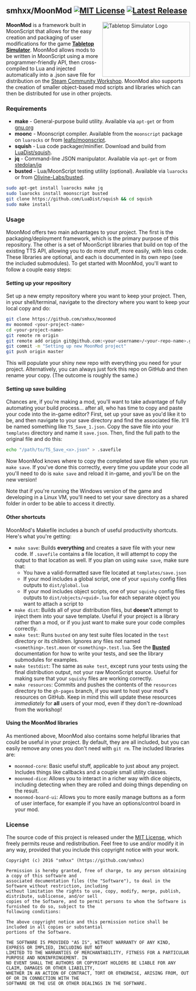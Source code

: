 ## smhxx/MoonMod [![MIT License](https://img.shields.io/badge/license-MIT-blue.svg)](https://opensource.org/licenses/MIT) [![Latest Release](https://img.shields.io/github/release/smhxx/moonmod.svg?maxAge=1800)](https://github.com/smhxx/moonmod/releases)

<img alt="Tabletop Simulator Logo" align="right" width="240" height="150" src="http://i.imgur.com/T0N1sLu.jpg" />

**MoonMod** is a framework built in MoonScript that allows for the easy creation and packaging of user modifications for the game [**Tabletop Simulator**](http://store.steampowered.com/app/286160/Tabletop_Simulator/). MoonMod allows mods to be written in MoonScript using a more programmer-friendly API, then cross-compiled to Lua and injected automatically into a .json save file for distribution on the [Steam Community Workshop](http://steamcommunity.com/app/286160/workshop/). MoonMod also supports the creation of smaller object-based mod scripts and libraries which can then be distributed for use in other projects.

### Requirements

* **make** - General-purpose build utility. Available via `apt-get` or from [gnu.org](https://www.gnu.org/software/make/)
* **moonc** - Moonscript compiler. Available from the `moonscript` package on `luarocks` or from [leafo/moonscript](https://github.com/leafo/moonscript).
* **squish** - Lua code packager/minifier. Download and build from [LuaDist/squish](https://github.com/LuaDist/squish).
* **jq** - Command-line JSON manipulator. Available via `apt-get` or from [stedolan/jq](https://stedolan.github.io/jq/)
* **busted** - Lua/MoonScript testing utility (optional). Available via `luarocks` or from [Olivine-Labs/busted](https://github.com/Olivine-Labs/busted).

```sh
sudo apt-get install luarocks make jq
sudo luarocks install moonscript busted
git clone https://github.com/LuaDist/squish && cd squish
sudo make install
```

### Usage

MoonMod offers two main advantages to your project. The first is the packaging/deployment framework, which is the primary purpose of this repository. The other is a set of MoonScript libraries that build on top of the existing TTS API, allowing you to do more stuff, more easily, with less code. These libraries are optional, and each is documented in its own repo (see the included submodules). To get started with MoonMod, you'll want to follow a couple easy steps:

#### Setting up your repository

Set up a new empty repository where you want to keep your project. Then, in your shell/terminal, navigate to the directory where you want to keep your local copy and do:

```sh
git clone https://github.com/smhxx/moonmod
mv moonmod <your-project-name>
cd <your-project-name>
git remote rm origin
git remote add origin git@github.com:<your-username>/<your-repo-name>.git
git commit -m "Setting up new MoonMod project"
git push origin master
```

This will populate your shiny new repo with everything you need for your project. Alternatively, you can always just fork this repo on GitHub and then rename your copy. (The outcome is roughly the same.)

#### Setting up save building

Chances are, if you're making a mod, you'll want to take advantage of fully automating your build process... after all, who has time to copy and paste your code into the in-game editor? First, set up your save as you'd like it to be, and then navigate to your save directory and find the associated file. It'll be named something like `TS_Save_1.json`. Copy the save file into your `templates` directory and name it `save.json`. Then, find the full path to the original file and do this:

```sh
echo "/path/to/TS_Save_<x>.json" > .savefile
```

Now MoonMod knows where to copy the completed save file when you run `make save`. If you've done this correctly, every time you update your code all you'll need to do is `make save` and reload it in-game, and you'll be on the new version!

Note that if you're running the Windows version of the game and developing in a Linux VM, you'll need to set your save directory as a shared folder in order to be able to access it directly.

#### Other shortcuts

MoonMod's Makefile includes a bunch of useful productivity shortcuts. Here's what you're getting:

* `make save`: Builds **everything** and creates a save file with your new code. If `.savefile` contains a file location, it will attempt to copy the output to that location as well. If you plan on using `make save`, make sure that:
  * You have a valid-formatted save file located at `templates/save.json`
  * If your mod includes a global script, one of your `squishy` config files outputs to `dist/global.lua`
  * If your mod includes object scripts, one of your `squishy` config files outputs to `dist/objects/<guid>.lua` for each separate object you want to attach a script to
* `make dist`: Builds all of your distribution files, but **doesn't** attempt to inject them into your save template. Useful if your project is a library rather than a mod, or if you just want to make sure your code compiles correctly.
* `make test`: Runs `busted` on any test suite files located in the `test` directory or its children. Ignores any files not named `<something>.test.moon` or `<something>.test.lua`. See the [**Busted**]() documentation for how to write your tests, and see the library submodules for examples.
* `make testdist`: The same as `make test`, except runs your tests using the final distribution output, not your raw MoonScript source. Useful for making sure that your `squishy` files are working correctly.
* `make resources`: Commits and pushes the contents of the `resources` directory to the `gh-pages` branch, if you want to host your mod's resources on GitHub. Keep in mind this will update these resources *immediately* for **all** users of your mod, even if they don't re-download from the workshop!

#### Using the MoonMod libraries

As mentioned above, MoonMod also contains some helpful libraries that could be useful in your project. By default, they are all included, but you can easily remove any ones you don't need with `git rm`. The included libraries are:

* `moonmod-core`: Basic useful stuff, applicable to just about any project. Includes things like callbacks and a couple small utility classes.
* `moonmod-dice`: Allows you to interact in a richer way with dice objects, including detecting when they are rolled and doing things depending on the result.
* `moonmod-board-ui`: Allows you to more easily manage buttons as a form of user interface, for example if you have an options/control board in your mod.

### License

The source code of this project is released under the [MIT License](https://opensource.org/licenses/MIT), which freely permits reuse and redistribution. Feel free to use and/or modify it in any way, provided that you include this copyright notice with your work.

    Copyright (c) 2016 "smhxx" (https://github.com/smhxx)

    Permission is hereby granted, free of charge, to any person obtaining a copy of this software and
    associated documentation files (the "Software"), to deal in the Software without restriction, including
    without limitation the rights to use, copy, modify, merge, publish, distribute, sublicense, and/or sell
    copies of the Software, and to permit persons to whom the Software is furnished to do so, subject to the
    following conditions:

    The above copyright notice and this permission notice shall be included in all copies or substantial
    portions of the Software.

    THE SOFTWARE IS PROVIDED "AS IS", WITHOUT WARRANTY OF ANY KIND, EXPRESS OR IMPLIED, INCLUDING BUT NOT
    LIMITED TO THE WARRANTIES OF MERCHANTABILITY, FITNESS FOR A PARTICULAR PURPOSE AND NONINFRINGEMENT. IN
    NO EVENT SHALL THE AUTHORS OR COPYRIGHT HOLDERS BE LIABLE FOR ANY CLAIM, DAMAGES OR OTHER LIABILITY,
    WHETHER IN AN ACTION OF CONTRACT, TORT OR OTHERWISE, ARISING FROM, OUT OF OR IN CONNECTION WITH THE
    SOFTWARE OR THE USE OR OTHER DEALINGS IN THE SOFTWARE.
